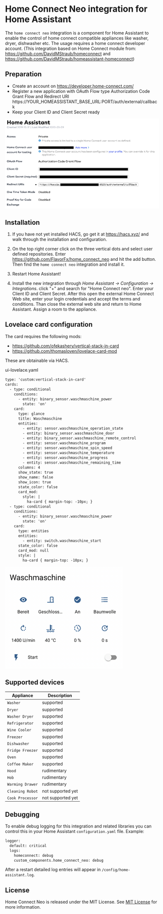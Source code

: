 # Home Connect Neo integration for Home Assistant

The `home connect neo` integration is a component for Home Assistant to enable the control of home connect compatible appliances like washer, dryer, dishwasher etc. The usage requires a home connect developer account.
(This integration based on Home Connect module from: https://github.com/DavidMStraub/homeconnect and https://github.com/DavidMStraub/homeassistant-homeconnect)

## Preparation

- Create an account on https://developer.home-connect.com/
- Register a new application with OAuth Flow type Authorization Code Grant Flow and Redirect URI https://YOUR_HOMEASSISTANT_BASE_URL:PORT/auth/external/callback
- Keep your Client ID and Client Secret ready

![Account](account.png)

## Installation

1. If you have not yet installed HACS, go get it at https://hacs.xyz/ and walk through the installation and configuration.

2. On the top right corner click on the three vertical dots and select user defined repositories. Enter https://github.com/FlavorFx/home_connect_neo and hit the add button. Then find the `home connect neo` integration and install it.

3. Restart Home Assistant!

4. Install the new integration through _Home Assistant -> Configuration -> Integrations_. click "+" and search for "Home Connect neo". Enter your Client ID and Client Secret. After this open the external Home Connect Web site, enter your login credentials and accept the terms and conditions. Than close the external web site and return to Home Assistant. Assign a room to the appliance.

## Lovelace card configuration

The card requires the following mods:

- https://github.com/ofekashery/vertical-stack-in-card
- https://github.com/thomasloven/lovelace-card-mod

These are obtainable via HACS.

ui-lovelace.yaml

```
type: 'custom:vertical-stack-in-card'
cards:
  - type: conditional
    conditions:
      - entity: binary_sensor.waschmaschine_power
        state: 'on'
    card:
      type: glance
      title: Waschmaschine
      entities:
        - entity: sensor.waschmaschine_operation_state
        - entity: binary_sensor.waschmaschine_door
        - entity: binary_sensor.waschmaschine_remote_control
        - entity: sensor.waschmaschine_program
        - entity: sensor.waschmaschine_spin_speed
        - entity: sensor.waschmaschine_temperature
        - entity: sensor.waschmaschine_progress
        - entity: sensor.waschmaschine_remaining_time
      columns: 4
      show_state: true
      show_name: false
      show_icon: true
      state_color: false
      card_mod:
        style: |
          ha-card { margin-top: -10px; }
  - type: conditional
    conditions:
      - entity: binary_sensor.waschmaschine_power
        state: 'on'
    card:
      type: entities
      entities:
        - entity: switch.waschmaschine_start
      state_color: false
      card_mod: null
      style: |
        ha-card { margin-top: -10px; }
```

![Example Lovelace Card](card.png)

## Supported devices

| Appliance       | Description       |
| --------------- | ----------------- |
| `Washer`        | supported         |
| `Dryer`         | supported |
| `Washer Dryer`   | supported |
| `Refrigerator`  | supported |
| `Wine Cooler`    | supported |
| `Freezer`       | supported |
| `Dishwasher`    | supported |
| `Fridge Freezer` | supported |
| `Oven`          | supported |
| `Coffee Maker`   | supported |
| `Hood`          | rudimentary |
| `Hob`           | rudimentary |
| `Warming Drawer` | rudimentary |
| `Cleaning Robot` | not supported yet |
| `Cook Processor` | not supported yet |

## Debugging

To enable debug logging for this integration and related libraries you
can control this in your Home Assistant `configuration.yaml`
file. Example:

```
logger:
  default: critical
  logs:
    homeconnect: debug
    custom_components.home_connect_neo: debug
```

After a restart detailed log entries will appear in `/config/home-assistant.log`.

## License
Home Connect Neo is released under the MIT License. See [MIT License](./LICENSE) for more information.
